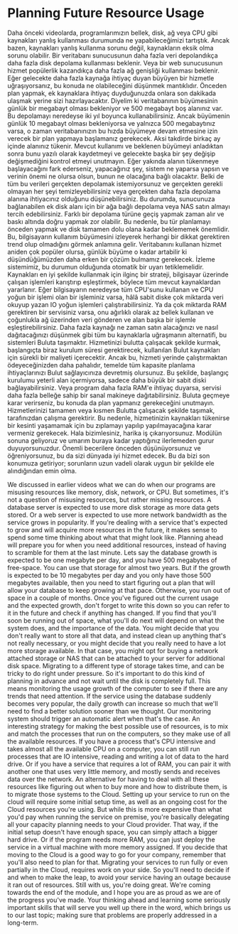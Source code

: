 # Planning Future Resource Usage

Daha önceki videolarda, programlarımızın bellek, disk, ağ veya CPU gibi kaynakları yanlış kullanması durumunda ne yapabileceğimizi tartıştık. Ancak bazen, kaynakları yanlış kullanma sorunu değil, kaynakların eksik olma sorunu olabilir. Bir veritabanı sunucusunun daha fazla veri depolandıkça daha fazla disk depolama kullanması beklenir. Veya bir web sunucusunun hizmet popülerlik kazandıkça daha fazla ağ genişliği kullanması beklenir. Eğer gelecekte daha fazla kaynağa ihtiyaç duyan büyüyen bir hizmetle uğraşıyorsanız, bu konuda ne olabileceğini düşünmek mantıklıdır. Önceden plan yapmak, ek kaynaklara ihtiyaç duyduğunuzda onlara son dakikada ulaşmak yerine sizi hazırlayacaktır. Diyelim ki veritabanının büyümesinin günlük bir megabayt olması bekleniyor ve 500 megabayt boş alanınız var. Bu depolamayı neredeyse iki yıl boyunca kullanabilirsiniz. Ancak büyümenin günlük 10 megabayt olması bekleniyorsa ve yalnızca 500 megabaytınız varsa, o zaman veritabanınızın bu hızda büyümeye devam etmesine izin verecek bir plan yapmaya başlamanız gerekecek. Aksi takdirde birkaç ay içinde alanınız tükenir. Mevcut kullanımı ve beklenen büyümeyi anladıktan sonra bunu yazılı olarak kaydetmeyi ve gelecekte başka bir şey değişip değişmediğini kontrol etmeyi unutmayın. Eğer yakında alanın tükenmeye başlayacağını fark ederseniz, yapacağınız şey, sistem ne yaparsa yapsın ve verinin önemi ne olursa olsun, bunun ne olacağına bağlı olacaktır. Belki de tüm bu verileri gerçekten depolamak istemiyorsunuz ve gerçekten gerekli olmayan her şeyi temizleyebilirsiniz veya gerçekten daha fazla depolama alanına ihtiyacınız olduğunu düşünebilirsiniz. Bu durumda, sunucunuza bağlanabilen ek disk alanı için bir ağa bağlı depolama veya NAS satın almayı tercih edebilirsiniz. Farklı bir depolama türüne geçiş yapmak zaman alır ve baskı altında doğru yapmak zor olabilir. Bu nedenle, bu tür planlamayı önceden yapmak ve disk tamamen dolu olana kadar beklememek önemlidir. Bu, bilgisayarın kullanım büyümesini izleyerek herhangi bir dikkat gerektiren trend olup olmadığını görmek anlamına gelir. Veritabanını kullanan hizmet aniden çok popüler olursa, günlük büyüme o kadar artabilir ki düşündüğümüzden daha erken bir çözüm bulmamız gerekecek. İzleme sistemimiz, bu durumun olduğunda otomatik bir uyarı tetiklemelidir. Kaynakları en iyi şekilde kullanmak için ilginç bir strateji, bilgisayar üzerinde çalışan işlemleri karıştırıp eşleştirmek, böylece tüm mevcut kaynaklardan yararlanır. Eğer bilgisayarın neredeyse tüm CPU'sunu kullanan ve CPU yoğun bir işlemi olan bir işleminiz varsa, hâlâ sabit diske çok miktarda veri okuyup yazan IO yoğun işlemleri çalıştırabilirsiniz. Ya da çok miktarda RAM gerektiren bir servisiniz varsa, onu ağırlıklı olarak az bellek kullanan ve çoğunlukla ağ üzerinden veri gönderen ve alan başka bir işlemle eşleştirebilirsiniz. Daha fazla kaynağı ne zaman satın alacağınızı ve nasıl dağıtacağınızı düşünmek gibi tüm bu kaynaklarla uğraşmanın alternatifi, bu sistemleri Buluta taşımaktır. Hizmetinizi bulutta çalışacak şekilde kurmak, başlangıçta biraz kurulum süresi gerektirecek, kullanılan Bulut kaynakları için sürekli bir maliyeti içerecektir. Ancak bu, hizmeti yerinde çalıştırmaktan ödeyeceğinizden daha pahalıdır, temelde tüm kapasite planlama ihtiyaçlarınızı Bulut sağlayıcınıza devretmiş olursunuz. Bu şekilde, başlangıç ​​kurulumu yeterli alan içermiyorsa, sadece daha büyük bir sabit diski bağlayabilirsiniz. Veya program daha fazla RAM'e ihtiyaç duyarsa, servisi daha fazla belleğe sahip bir sanal makineye dağıtabilirsiniz. Buluta geçmeye karar verirseniz, bu konuda da plan yapmanız gerekeceğini unutmayın. Hizmetlerinizi tamamen veya kısmen Bulutta çalışacak şekilde taşımak, tarafınızdan çalışma gerektirir. Bu nedenle, hizmetinizin kaynakları tükenirse bir kesinti yaşamamak için bu zıplamayı yapılıp yapılmayacağına karar vermeniz gerekecek. Hala bizimlesiniz, harika iş çıkarıyorsunuz. Modülün sonuna geliyoruz ve umarım buraya kadar yaptığınız ilerlemeden gurur duyuyorsunuzdur. Önemli becerilere önceden düşünüyorsunuz ve öğreniyorsunuz, bu da sizi dünyada iyi hizmet edecek. Bu da bizi son konumuza getiriyor; sorunların uzun vadeli olarak uygun bir şekilde ele alındığından emin olma.

We discussed in earlier videos what we can do when our programs are misusing resources like memory, disk, network, or CPU. But sometimes, it's not a question of misusing resources, but rather missing resources. A database server is expected to use more disk storage as more data gets stored. Or a web server is expected to use more network bandwidth as the service grows in popularity. If you're dealing with a service that's expected to grow and will acquire more resources in the future, it makes sense to spend some time thinking about what that might look like. Planning ahead will prepare you for when you need additional resources, instead of having to scramble for them at the last minute. Lets say the database growth is expected to be one megabyte per day, and you have 500 megabytes of free-space. You can use that storage for almost two years. But if the growth is expected to be 10 megabytes per day and you only have those 500 megabytes available, then you need to start figuring out a plan that will allow your database to keep growing at that pace. Otherwise, you run out of space in a couple of months. Once you've figured out the current usage and the expected growth, don't forget to write this down so you can refer to it in the future and check if anything has changed. If you find that you'll soon be running out of space, what you'll do next will depend on what the system does, and the importance of the data. You might decide that you don't really want to store all that data, and instead clean up anything that's not really necessary, or you might decide that you really need to have a lot more storage available. In that case, you might opt for buying a network attached storage or NAS that can be attached to your server for additional disk space. Migrating to a different type of storage takes time, and can be tricky to do right under pressure. So it's important to do this kind of planning in advance and not wait until the disk is completely full. This means monitoring the usage growth of the computer to see if there are any trends that need attention. If the service using the database suddenly becomes very popular, the daily growth can increase so much that we'll need to find a better solution sooner than we thought. Our monitoring system should trigger an automatic alert when that's the case. An interesting strategy for making the best possible use of resources, is to mix and match the processes that run on the computers, so they make use of all the available resources. If you have a process that's CPU intensive and takes almost all the available CPU on a computer, you can still run processes that are IO intensive, reading and writing a lot of data to the hard drive. Or if you have a service that requires a lot of RAM, you can pair it with another one that uses very little memory, and mostly sends and receives data over the network. An alternative for having to deal with all these resources like figuring out when to buy more and how to distribute them, is to migrate those systems to the Cloud. Setting up your service to run on the cloud will require some initial setup time, as well as an ongoing cost for the Cloud resources you're using. But while this is more expensive than what you'd pay when running the service on premise, you're basically delegating all your capacity planning needs to your Cloud provider. That way, if the initial setup doesn't have enough space, you can simply attach a bigger hard drive. Or if the program needs more RAM, you can just deploy the service in a virtual machine with more memory assigned. If you decide that moving to the Cloud is a good way to go for your company, remember that you'll also need to plan for that. Migrating your services to run fully or even partially in the Cloud, requires work on your side. So you'll need to decide if and when to make the leap, to avoid your service having an outage because it ran out of resources. Still with us, you're doing great. We're coming towards the end of the module, and I hope you are as proud as we are of the progress you've made. Your thinking ahead and learning some seriously important skills that will serve you well up there in the word, which brings us to our last topic; making sure that problems are properly addressed in a long-term.
